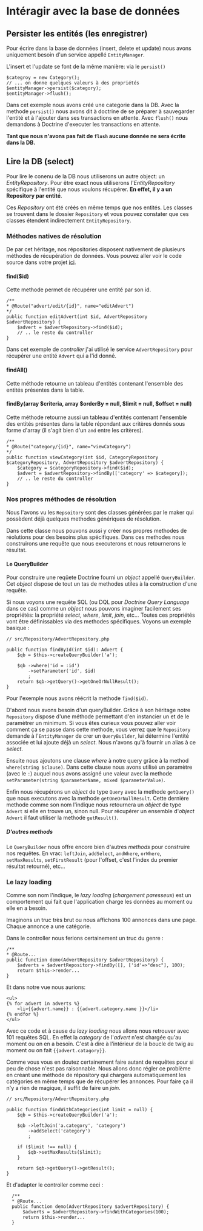 # Intéragir avec la base de données

## Persister les entités (les enregistrer)

Pour écrire dans la base de données (insert, delete et update) nous avons uniquement besoin d'un service appellé `EntityManager`.

L'insert et l'update se font de la même manière: via le `persist()`

```
$categroy = new Category();
// ... on donne quelques valeurs à des propriétés
$entityManager->persist($category);
$entityManager->flush();
``` 
Dans cet exemple nous avons créé une categorie dans la DB. Avec la methode `persist()` nous avons dit à doctrine de se préparer à sauvegarder l'entité et à l'ajouter dans ses transactions en attente.
Avec `flush()` nous demandons à Doctrine d'executer les transactions en attente. 

**Tant que nous n'avons pas fait de `flush` aucune donnée ne sera écrite dans la DB.**

## Lire la DB (select)

Pour lire le conenu de la DB nous utiliserons un autre object: un _EntityRepository_. Pour être exact nous utiliserons l'_EntityRepository_ spécifique à l'entité que nous voulons récupérer. **En effet, il y a un Repository par entité**.

Ces _Repository_ ont été créés en même temps que nos entités. Les classes se trouvent dans le dossier `Repository` et vous pouvez constater que ces classes étendent indirectement `EntityRepository`.

### Méthodes natives de résolution

De par cet héritage, nos répositories disposent nativement de plusieurs méthodes de récupération de données. Vous pouvez aller voir le code source dans votre projet [ici](https://github.com/webmozart/doctrine-orm/blob/master/lib/Doctrine/ORM/EntityRepository.php).

#### find($id)
Cette methode permet de récupérer une entité par son id.

```
/**
* @Route("advert/edit/{id}", name="editAdvert")
*/
public function editAdvert(int $id, AdvertRepository $advertRepository) {
    $advert = $advertRepository->find($id);
    // .. le reste du controller
}
```

Dans cet exemple de _controller_ j'ai utilisé le service `AdvertRepository` pour récupérer une entité `Advert` qui a l'id donné.

#### findAll()
Cette méthode retourne un tableau d'entités contenant l'ensemble des entités présentes dans la table.

#### findBy(array $criteria, array $orderBy = null, $limit = null, $offset = null)
Cette méthode retourne aussi un tableau d'entités contenant l'ensemble des entités présentes dans la table répondant aux critères donnés sous forme d'array (il s'agit bien d'un `and` entre les critères).


```
/**
* @Route("category/{id}", name="viewCategory")
*/
public function viewCategory(int $id, CategoryRepository $categoryRepository, AdvertRepository $advertRepository) {
    $category = $categoryRepository->find($id);
    $advert = $advertRepository->findBy(['category' => $category]);
    // .. le reste du controller
}
```

### Nos propres méthodes de résolution

Nous l'avons vu les `Repsoitory` sont des classes générées par le maker qui possèdent déjà quelques methodes génériques de résolution.

Dans cette classe nous pouvons aussi y créer nos propres methodes de réolutions pour des besoins plus spécifiques. Dans ces methodes nous construirons une requête que nous executerons et nous retournerons le résultat.

#### Le QueryBuilder

Pour construire une reqûete Doctrine fourni un _object_ appellé `QueryBuilder`. Cet _object_ dispose de tout un tas de methodes utiles à la construction d'une requête.

Si nous voyons une requête SQL (ou DQL pour _Doctrine Query Language_ dans ce cas) comme un _object_ nous pouvons imaginer facilement ses propriétés: la propriété _select_, _where_, _limit_, _join_, etc... Toutes ces propriétés vont être définissables via des methodes spécifiques. Voyons un exemple basique :

```
// src/Repository/AdvertRepository.php

public function findById(int $id): Advert {
    $qb = $this->createQueryBuilder('a');

    $qb ->where('id = :id')
        ->setParameter('id', $id)
        ;
    return $qb->getQuery()->getOneOrNullResult();
}
```  

Pour l'exemple nous avons réécrit la methode `find($id)`.

D'abord nous avons besoin d'un queryBuilder. Grâce à son héritage notre `Repository` dispose d'une méthode permettant d'en instancier un et de le paramètrer un minimum. Si vous êtes curieux vous pouvez aller voir comment ça se passe dans cette methode, vous verrez que le `Repository` demande à l'`EntityManager` de crer un `QueryBuilder`, lui détermine l'entité associée et lui ajoute déjà un _select_. Nous n'avons qu'à fournir un alias à ce _select_.

Ensuite nous ajoutons une clause _where_ à notre query grâce à la method `where(string $clause)`. Dans cette clause nous avons utilisé un paramètre (avec le `:`) auquel nous avons assigné une valeur avec la methode `setParameter(string $parameterName, mixed $parameterValue)`.

Enfin nous récupérons un _object_ de type `Query` avec la methode `getQuery()` que nous executons avec la methode `getOneOrNullResult`. Cette dernière methode comme son nom l'indique nous retournera un _object_  de type `Advert` si elle en trouve un, sinon null. Pour récupérer un ensemble d'_object_ `Advert` il faut utiliser la methode `getResult()`.

##### D'autres methods
Le `QueryBuilder` nous offre encore bien d'autres _methods_ pour construire nos requêtes. En vrac: `leftJoin`, `addSelect`, `andWhere`, `orWhere`, `setMaxResults`, `setFirstResult` (pour l'offset, c'est l'index du premier résultat retourné), etc... 



### Le lazy loading

Comme son nom l'indique, le _lazy loading_ (_chargement paresseux_) est un comportement qui fait que l'application charge les données au moment ou elle en a besoin.

Imaginons un truc très brut ou nous affichons 100 annonces dans une page. Chaque annonce a une catégorie.

Dans le controller nous ferions certainement un truc du genre :

```
/**
* @Route...
public function demo(AdvertRepository $advertRepository) {
    $adverts = $advertRepository->findBy([], ['id'=>"desc"], 100);
    return $this->render...
}
``` 

Et dans notre vue nous aurions:
```
<ul>
{% for advert in adverts %}
    <li>{{advert.name}} : {{advert.category.name }}</li>
{% endfor %}
</ul>
```

Avec ce code et à cause du _lazy loading_ nous allons nous retrouver avec 101 requêtes SQL. En effet la _category_ de l'_advert_ n'est chargée qu'au moment ou on en a besoin. C'est à dire à l'intérieur de la boucle de twig au moment ou on fait `{{advert.catagory}}`.

Comme vous vous en doutez certainement faire autant de requêtes pour si peu de chose n'est pas raisonnable. Nous allons donc régler ce problème en créant une méthode de répository qui chargera automatiquement les catégories en même temps que de récupérer les annonces. Pour faire ça il n'y a rien de magique, il suffit de faire un _join_.


```
// src/Repository/AdvertRepository.php

public function findWithCategories(int limit = null) {
    $qb = $this->createQueryBuilder('a');

    $qb ->leftJoin('a.category', 'category')
        ->addSelect('category')
        ;
    
    if ($limit !== null) {
        $qb->setMaxResults($limit);
    }

    return $qb->getQuery()->getResult();
}
```

Et d'adapter le controller comme ceci :
```
  /**
  * @Route...
  public function demo(AdvertRepository $advertRepository) {
      $adverts = $advertRepository->findWithCategories(100);
      return $this->render...
  }
```




